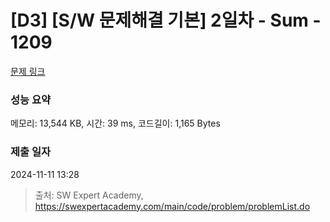 # [D3] [S/W 문제해결 기본] 2일차 - Sum - 1209 

[문제 링크](https://swexpertacademy.com/main/code/problem/problemDetail.do?contestProbId=AV13_BWKACUCFAYh) 

### 성능 요약

메모리: 13,544 KB, 시간: 39 ms, 코드길이: 1,165 Bytes

### 제출 일자

2024-11-11 13:28



> 출처: SW Expert Academy, https://swexpertacademy.com/main/code/problem/problemList.do
